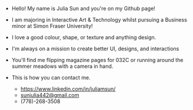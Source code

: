 
- Hello! My name is Julia Sun and you're on my Github page!

- I am majoring in Interactive Art & Technology whilst pursuing a Business minor at Simon Fraser University!
 
- I love a good colour, shape, or texture and anything design.
 
- I'm always on a mission to create better UI, designs, and interactions
 
- You'll find me flipping magazine pages for 032C or running around the summer meadows with a camera in hand.

- This is how you can contact me.
  - https://www.linkedin.com/in/juliamsun/
  - sunjulia442@gmail.com
  - (778)-268-3508
